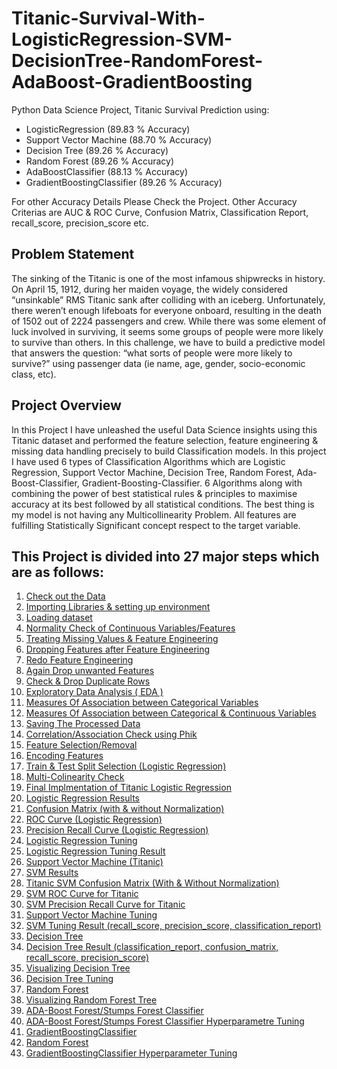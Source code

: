 # Titanic-Survival-With-LogisticRegression-SVM-DecisionTree-RandomForest-AdaBoost-GradientBoosting
Python Data Science Project, Titanic Survival Prediction using:

- LogisticRegression (89.83 % Accuracy)
- Support Vector Machine (88.70 % Accuracy)
- Decision Tree (89.26 % Accuracy)
- Random Forest (89.26 % Accuracy)
- AdaBoostClassifier (88.13 % Accuracy)
- GradientBoostingClassifier (89.26 % Accuracy)

For other Accuracy Details Please Check the Project. Other Accuracy Criterias are AUC & ROC Curve, Confusion Matrix, Classification Report, recall_score, precision_score etc.

## Problem Statement
The sinking of the Titanic is one of the most infamous shipwrecks in history.
On April 15, 1912, during her maiden voyage, the widely considered “unsinkable” RMS Titanic sank after colliding with an iceberg. Unfortunately, there weren’t enough lifeboats for everyone onboard, resulting in the death of 1502 out of 2224 passengers and crew.
While there was some element of luck involved in surviving, it seems some groups of people were more likely to survive than others.
In this challenge, we have to build a predictive model that answers the question: “what sorts of people were more likely to survive?” using passenger data (ie name, age, gender, socio-economic class, etc).

## Project Overview
In this Project I have unleashed the useful Data Science insights using this Titanic dataset and performed the feature selection, feature engineering & missing data handling precisely to build Classification models. In this project I have used 6 types of Classification Algorithms which are Logistic Regression, Support Vector Machine, Decision Tree, Random Forest, Ada-Boost-Classifier, Gradient-Boosting-Classifier. 6 Algorithms along with combining the power of best statistical rules & principles to maximise accuracy at its best followed by all statistical conditions. The best thing is my model is not having any Multicollinearity Problem. All features are fulfilling Statistically Significant concept respect to the target variable.

## This Project is divided into 27 major steps which are as follows:
1. [Check out the Data](#data-check)
2. [Importing Libraries & setting up environment](#imp-lib)
3. [Loading dataset](#data-load)
4. [Normality Check of Continuous Variables/Features](#norm-check)
5. [Treating Missing Values & Feature Engineering](#miss-val)
6. [Dropping Features after Feature Engineering](#drop-feature)
7. [Redo Feature Engineering](#redo-feature)
8. [Again Drop unwanted Features](#again-drop)
9. [Check & Drop Duplicate Rows](#drop-dupli)
10. [Exploratory Data Analysis ( EDA )](#data-expo)
11. [Measures Of Association between Categorical Variables](#cate-asso)
12. [Measures Of Association between Categorical & Continuous Variables](#cate-continu)
13. [Saving The Processed Data](#save-data)
14. [Correlation/Association Check using Phik](#corr-check)
15. [Feature Selection/Removal](#feature-removal)
16. [Encoding Features](#feature-removal)
17. [Train & Test Split Selection (Logistic Regression)](#train-split)
18. [Multi-Colinearity Check](#multi-check)
19. [Final Implmentation of Titanic Logistic Regression](#final-model)
20. [Logistic Regression Results](#log-result)
21. [Confusion Matrix (with & without Normalization)](#conf-norm)
23. [ROC Curve (Logistic Regression)](#ROC-Curve)
24. [Precision Recall Curve (Logistic Regression)](#Recall-Curve)
25. [Logistic Regression Tuning](#Log-Tuning)
26. [Logistic Regression Tuning Result](#Log-TuningResult)
27. [Support Vector Machine (Titanic)](#Titanic-SVM)
28. [SVM Results](#SVM-Result)
29. [Titanic SVM Confusion Matrix (With & Without Normalization)](#SVM-Matrix)
30. [SVM ROC Curve for Titanic](#SVM-ROC)
31. [SVM Precision Recall Curve for Titanic](#SVM-Precision)
32. [Support Vector Machine Tuning](#SVM-Tuning)
33. [SVM Tuning Result (recall_score, precision_score, classification_report)](#SVM-TuneResult)
34. [Decision Tree](#Decision-Tree)
35. [Decision Tree Result (classification_report, confusion_matrix, recall_score, precision_score)](#Decision-Result)
36. [Visualizing Decision Tree](#Viz-Tree)
37. [Decision Tree Tuning](#Tree-Tuning)
38. [Random Forest](#Random-Forest)
39. [Visualizing Random Forest Tree](#Viz-Tree)
40. [ADA-Boost Forest/Stumps Forest Classifier](#ADA-Boost)
41. [ADA-Boost Forest/Stumps Forest Classifier Hyperparametre Tuning](#ADA-Boost)
42. [GradientBoostingClassifier](#Gradient-Boosting)
43. [Random Forest](#Random-Forest)
44. [GradientBoostingClassifier Hyperparameter Tuning](#Gradient-Tune)
